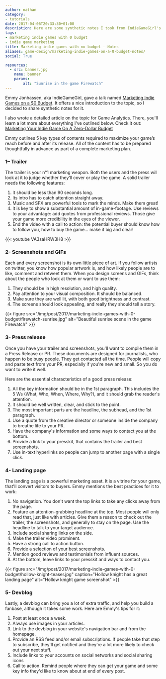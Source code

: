 ```yaml
---
author: nathan
category:
- tutorials
date: 2017-04-06T20:33:30+01:00
description: Here are some synthetic notes I took from IndieGameGirl's talk "Marketing your indie games with a 0$ budget"
tags:
- marketing indie games with 0 budget
- indie game marketing
title: Marketing indie games with no budget – Notes
aliases: game-design/marketing-indie-games-on-a-0-budget-notes/
social: True

resources:
  - src: banner.jpg
    name: banner
    params:
        alt: "Sunrise in the game Firewatch"
---
```


Emmy Jonhassen, aka IndieGameGirl, gave a talk named [Marketing Indie Games on a $0 Budget](http://www.indiegamegirl.com/no-budget-marketing/). It offers a nice introduction to the topic, so I decided to share synthetic notes for it.

I also wrote a detailed article on the topic for Game Analytics. There, you'll learn a lot more about everything I've outlined below. Check it out: [Marketing Your Indie Game On A Zero-Dollar Budget](http://www.gameanalytics.com/blog/marketing-indie-game-without-budget.html)

Emmy outlines 5 key types of contents required to maximize your game’s reach before and after its release. All of the content has to be prepared thoughtfully in advance as part of a complete marketing plan.

### 1– Trailer

The trailer is your n°1 marketing weapon. Both the users and the press will look at it to judge whether they’ll cover or play the game. A solid trailer needs the following features:

1. It should be less than 90 seconds long.
1. Its intro has to catch attention straight away.
1. Music and SFX are powerful tools to mark the minds. Make them great!
1. It is key to show a substantial amount of in-game-footage. Use reviews to your advantage: add quotes from professional reviews. Those give your game more credibility in the eyes of the viewer.
1. End the video with a call to action: the potential buyer should know how to follow you, how to buy the game… make it big and clear!

{{< youtube VA3saHRW3H8 >}}

### 2- Screenshots and GIFs

Each and every screenshot is its own little piece of art. If you follow artists on twitter, you know how popular artwork is, and how likely people are to like, comment and retweet them. When you design screens and GIFs, think about the people who look at them or want to use them:

1. They should be in high resolution, and high quality.
1. Pay attention to your visual composition. It should be balanced.
1. Make sure they are well lit, with both good brightness and contrast.
1. The screens should look appealing, and really they should tell a story.

{{< figure
    src="/img/post/2017/marketing-indie-games-with-0-budget/firewatch-sunrise.jpg"
    alt="Beautiful sunrise scene in the game Firewatch" >}}


### 3- Press release

Once you have your trailer and screenshots, you'll want to compile them in a Press Release or PR. These documents are designed for journalists, who happen to be busy people. They get contacted all the time. People will copy and paste text from your PR, especially if you're new and small. So you do want to write it well.

Here are the essential characteristics of a good press release:

1. All the key information should be in the 1st paragraph. This includes the 5 Ws (What, Who, When, Where, Why?), and it should grab the reader's attention.
1. It should be well written, clear, and stick to the point.
1. The most important parts are the headline, the subhead, and the 1st paragraph.
1. Use a quote from the creative director or someone inside the company to breathe life to your PR.
1. Have the company's information and some ways to contact you at the bottom.
1. Provide a link to your presskit, that contains the trailer and best screenshots.
1. Use in-text hyperlinks so people can jump to another page with a single click.

### 4- Landing page

The landing page is a powerful marketing asset. It is a vitrine for your game, that'll convert visitors to buyers. Emmy mentions the best practices for it to work:

1. No navigation. You don't want the top links to take any clicks away from the page.
1. Feature an attention-grabbing headline at the top. Most people will only read that, just like with articles. Give them a reason to check out the trailer, the screenshots, and generally to stay on the page. Use the headline to talk to your target audience.
1. Include social sharing links on the side.
1. Make the trailer video prominent.
1. Have a strong call to action button.
1. Provide a selection of your best screenshots.
1. Mention good reviews and testimonials from influent sources.
1. At the bottom, leave links to your presskit and ways to contact you.

{{< figure src="/img/post/2017/marketing-indie-games-with-0-budget/hollow-knight-teaser.jpg" caption="Hollow knight has a great landing page" alt="Hollow knight game screenshot" >}}

### 5- Devblog

Lastly, a devblog can bring you a lot of extra traffic, and help you build a fanbase, although it takes some work. Here are Emmy's tips for it:

1. Post at least once a week.
1. Always use images in your articles.
1. Link to the devblog in your website's navigation bar and from the homepage.
1. Provide an RSS feed and/or email subscriptions. If people take that step to subscribe, they'll get notified and they're a lot more likely to check out your next stuff.
1. Include links to your accounts on social networks and social sharing icons
1. Call to action. Remind people where they can get your game and some key info they'd like to know about at end of every post.
